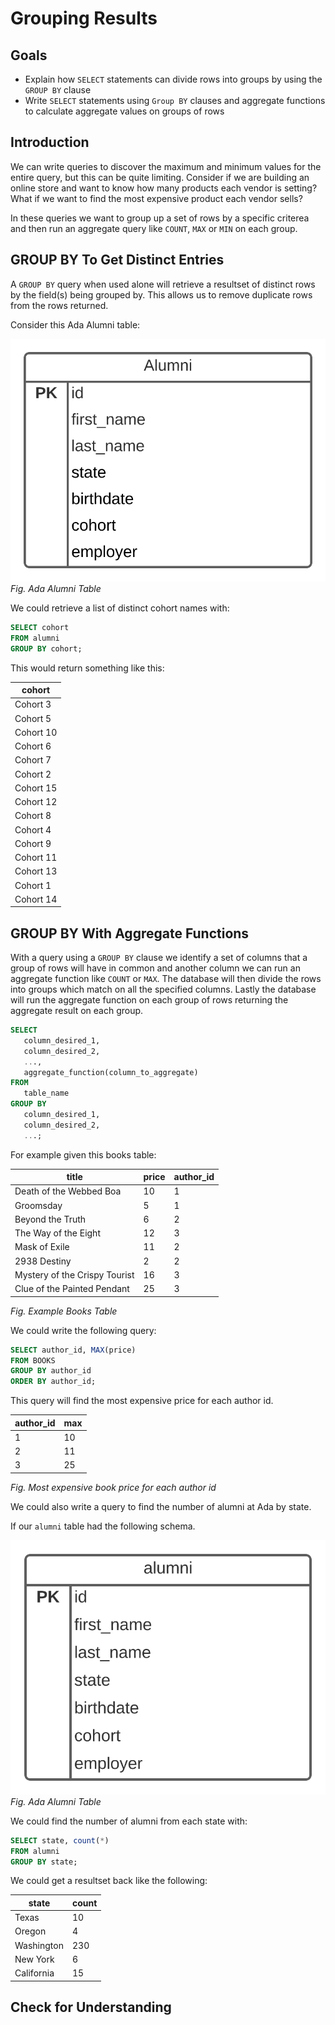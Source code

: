 # Grouping Results

## Goals

- Explain how `SELECT` statements can divide rows into groups by using the `GROUP BY` clause
- Write `SELECT` statements using `Group BY` clauses and aggregate functions to calculate aggregate values on groups of rows

## Introduction

We can write queries to discover the maximum and minimum values for the entire query, but this can be quite limiting.  Consider if we are building an online store and want to know how many products each vendor is setting?  What if we want to find the most expensive product each vendor sells?  

In these queries we want to group up a set of rows by a specific criterea and then run an aggregate query like `COUNT`, `MAX` or `MIN` on each group.


## GROUP BY To Get Distinct Entries

A `GROUP BY` query when used alone will retrieve a resultset of distinct rows by the field(s) being grouped by.  This allows us to remove duplicate rows from the rows returned.  

Consider this Ada Alumni table:

![Alumni Table](../assets/more-selecting-in-sql__grouping__alumni-table.svg)
*Fig. Ada Alumni Table*


We could retrieve a list of distinct cohort names with:

```sql
SELECT cohort
FROM alumni
GROUP BY cohort;
```

This would return something like this:

| cohort |
|---     |
| Cohort 3 |
| Cohort 5 |
| Cohort 10 |
| Cohort 6 |
| Cohort 7 |
| Cohort 2 |
| Cohort 15 |
| Cohort 12 |
| Cohort 8 |
| Cohort 4 |
| Cohort 9 |
| Cohort 11 |
| Cohort 13 |
| Cohort 1 |
| Cohort 14 |

## GROUP BY With Aggregate Functions

With a query using a `GROUP BY` clause we identify a set of columns that a group of rows will have in common and another column we can run an aggregate function like `COUNT` or `MAX`.  The database will then divide the rows into groups which match on all the specified columns.  Lastly the database will run the aggregate function on each group of rows returning the aggregate result on each group.

```sql
SELECT 
   column_desired_1,
   column_desired_2,
   ...,
   aggregate_function(column_to_aggregate)
FROM 
   table_name
GROUP BY 
   column_desired_1,
   column_desired_2,
   ...;
```

For example given this books table:

| title | price | author_id |
|--- |--- |--- |
| Death of the Webbed Boa | 10 | 1 |
| Groomsday | 5 | 1 |
| Beyond the Truth | 6 | 2 |
| The Way of the Eight | 12 | 3 |
| Mask of Exile | 11 | 2 |
| 2938 Destiny | 2 | 2 |
| Mystery of the Crispy Tourist | 16 | 3 |
| Clue of the Painted Pendant | 25 | 3 |
*Fig. Example Books Table*

We could write the following query:

```sql
SELECT author_id, MAX(price)
FROM BOOKS
GROUP BY author_id
ORDER BY author_id;
```

This query will find the most expensive price for each author id.

| author_id | max |
|---        |---   |
| 1         |  10  |
| 2         |  11  |
| 3         |  25  |
*Fig. Most expensive book price for each author id*

We could also write a query to find the number of alumni at Ada by state.

If our `alumni` table had the following schema.

![Alumni Table](../assets/more-selecting-in-sql_grouping_alumni-table.svg)
*Fig. Ada Alumni Table*

We could find the number of alumni from each state with:

```sql
SELECT state, count(*)
FROM alumni
GROUP BY state;
```

We could get a resultset back like the following:

| state | count |
|---    |---    |
| Texas      | 10  |
| Oregon     | 4   |
| Washington | 230 |
| New York   | 6   |
| California | 15  |


## Check for Understanding

<!-- Question on SELECTING distinct Column entries -->

<!-- SQL Question to SELECT the most recent birthdate by cohort -->
